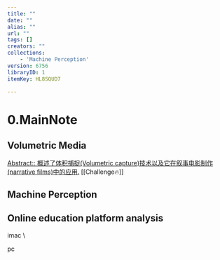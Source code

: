```yaml
---
title: ""
date: ""
alias: ""
url: ""
tags: []
creators: ""
collections:
    - 'Machine Perception'
version: 6756
libraryID: 1
itemKey: HL8SQUD7

---
```

# 0.MainNote

## Volumetric Media

<a href="./Volumetric-capture-技术以及它在-narrative-films-制作中的应用.-LFUSITD6.md" rel="noopener noreferrer nofollow" zhref="zotero://note/u/LFUSITD6/" ztype="znotelink" class="internal-link">Abstract:: 概述了体积捕捉(Volumetric capture)技术以及它在叙事电影制作(narrative films)中的应用.</a> [[Challenge🔥]]

## Machine Perception

## Online education platform analysis

imac \\

pc
